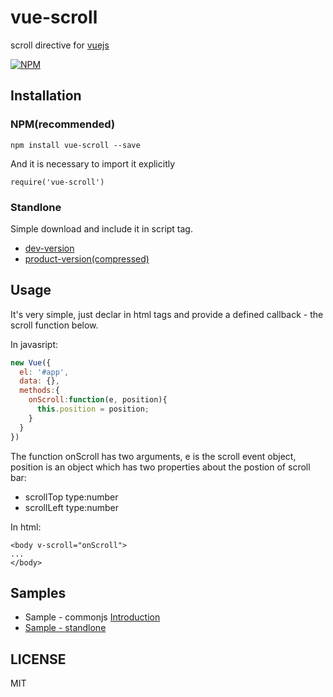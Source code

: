 # vue-scroll
scroll directive for [vuejs](https://vuejs.org/)

[![NPM](https://nodei.co/npm/vue-scroll.png?stars&downloads)](https://nodei.co/npm/vue-scroll/)

## Installation
### NPM(recommended)
```
npm install vue-scroll --save
```
    
And it is necessary to import it explicitly
    
```
require('vue-scroll')
```
### Standlone

Simple download and include it in script tag. 

   * [dev-version](http://rawgit.com/wangpin34/vue-scroll/master/lib/vue-scroll.browser.js)
   * [product-version(compressed)](http://rawgit.com/wangpin34/vue-scroll/master/dist/vue-scroll.min.js)

## Usage
It's very simple, just declar in html tags and provide a defined callback - the scroll function below.

In javasript:
```javascript
new Vue({
  el: '#app',
  data: {},
  methods:{
    onScroll:function(e, position){
      this.position = position;
    }
  }
})
```

The function onScroll has two arguments, e is the scroll event object, position is an object which has two properties about the postion of scroll bar:
* scrollTop type:number 
* scrollLeft type:number

In html:
```
<body v-scroll="onScroll">
...
</body>

```



## Samples

* Sample - commonjs [Introduction](http://rawgit.com/wangpin34/vue-scroll/master/samples/commonjs/README.md)
* [Sample - standlone](http://rawgit.com/wangpin34/vue-scroll/master/samples/standlone/README.md)


## LICENSE
MIT
